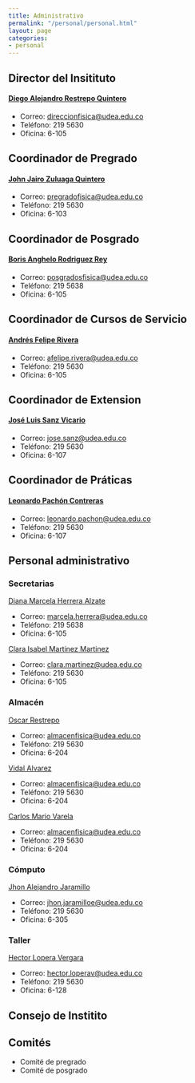 ```yaml
---
title: Administrativo
permalink: "/personal/personal.html"
layout: page
categories:
- personal
---
```


## Director del Insitituto
#### [Diego Alejandro Restrepo Quintero ](mailto:direccionfisica@udea.edu.co)
* Correo: direccionfisica@udea.edu.co 
* Teléfono: 219 5630
* Oficina: 6-105

## Coordinador de Pregrado
#### [John Jairo Zuluaga Quintero](mailto:pregradofisica@udea.edu.co)
* Correo: pregradofisica@udea.edu.co 
* Teléfono: 219 5630
* Oficina: 6-103

## Coordinador de Posgrado
#### [Boris Anghelo Rodriguez Rey](mailto:posgradosfisica@udea.edu.co)
* Correo: posgradosfisica@udea.edu.co  
* Teléfono: 219 5638
* Oficina: 6-105

## Coordinador de Cursos de Servicio
#### [Andrés Felipe Rivera](mailto:afelipe.rivera@udea.edu.co)
* Correo: afelipe.rivera@udea.edu.co 
* Teléfono: 219 5630
* Oficina: 6-105

## Coordinador de Extension
#### [José Luis Sanz Vicario](mailto:jose.sanz@udea.edu.co)
* Correo: jose.sanz@udea.edu.co 
* Teléfono: 219 5630
* Oficina: 6-107

## Coordinador de Práticas
#### [Leonardo Pachón Contreras](mailto:leonardo.pachon@udea.edu.co )
* Correo: leonardo.pachon@udea.edu.co 
* Teléfono: 219 5630
* Oficina: 6-107

## Personal administrativo

### Secretarias

[Diana Marcela Herrera Alzate](mailto:marcela.herrera@udea.edu.co)

* Correo: marcela.herrera@udea.edu.co
* Teléfono: 219 5638
* Oficina: 6-105

[Clara Isabel Martinez Martinez](mailto:clara.martinez@udea.edu.co)

* Correo: clara.martinez@udea.edu.co
* Teléfono: 219 5630
* Oficina: 6-105

### Almacén 
[Oscar Restrepo](mailto:almacenfisica@udea.edu.co)

* Correo: almacenfisica@udea.edu.co
* Teléfono: 219 5630
* Oficina: 6-204

[Vidal Alvarez](mailto:almacenfisica@udea.edu.co)

* Correo: almacenfisica@udea.edu.co
* Teléfono: 219 5630
* Oficina: 6-204

[Carlos Mario Varela](mailto:almacenfisica@udea.edu.co)

* Correo: almacenfisica@udea.edu.co
* Teléfono: 219 5630
* Oficina: 6-204

### Cómputo
[Jhon Alejandro Jaramillo](mailto:jhon.jaramilloe@udea.edu.co)

* Correo: jhon.jaramilloe@udea.edu.co
* Teléfono: 219 5630
* Oficina: 6-305

### Taller
[Hector Lopera Vergara](hector.loperav@udea.edu.co)
* Correo: hector.loperav@udea.edu.co
* Teléfono: 219 5630
* Oficina: 6-128

## Consejo de Institito

## Comités
* Comité de pregrado
* Comité de posgrado
